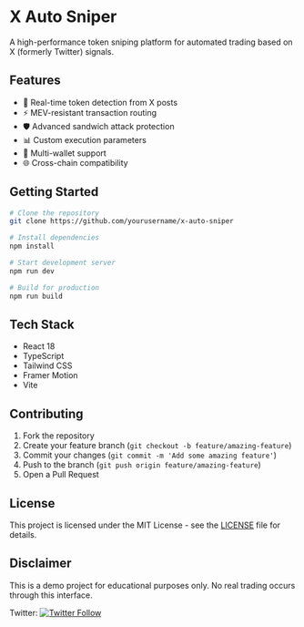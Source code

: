 # X Auto Sniper

A high-performance token sniping platform for automated trading based on X (formerly Twitter) signals.


## Features

- 🚀 Real-time token detection from X posts
- ⚡ MEV-resistant transaction routing
- 🛡️ Advanced sandwich attack protection
- 📊 Custom execution parameters
- 🔄 Multi-wallet support
- 🌐 Cross-chain compatibility

## Getting Started

```bash
# Clone the repository
git clone https://github.com/yourusername/x-auto-sniper

# Install dependencies
npm install

# Start development server
npm run dev

# Build for production
npm run build
```

## Tech Stack

- React 18
- TypeScript
- Tailwind CSS
- Framer Motion
- Vite

## Contributing

1. Fork the repository
2. Create your feature branch (`git checkout -b feature/amazing-feature`)
3. Commit your changes (`git commit -m 'Add some amazing feature'`)
4. Push to the branch (`git push origin feature/amazing-feature`)
5. Open a Pull Request

## License

This project is licensed under the MIT License - see the [LICENSE](LICENSE) file for details.

## Disclaimer

This is a demo project for educational purposes only. No real trading occurs through this interface.

Twitter: [![Twitter Follow](https://img.shields.io/twitter/follow/yourusername?style=social)](https://twitter.com/yourusername)
